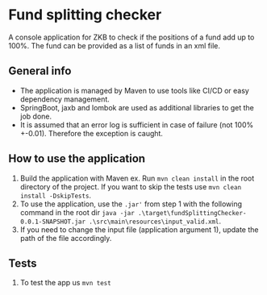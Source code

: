 # Fund splitting checker
A console application for ZKB to check if the positions of a fund add up to 100%. The fund can be provided as a list of funds in an xml file.

## General info
* The application is managed by Maven to use tools like CI/CD or easy dependency management.
* SpringBoot, jaxb and lombok are used as additional libraries to get the job done.
* It is assumed that an error log is sufficient in case of failure (not 100% +-0.01). Therefore the exception is caught.


## How to use the application
1. Build the application with Maven ex. Run `mvn clean install` in the root directory of the project. If you want to skip the tests use `mvn clean install -DskipTests`.
2. To use the application, use the `.jar'` from step 1 with the following command in the root dir `java -jar .\target\fundSplittingChecker-0.0.1-SNAPSHOT.jar .\src\main\resources\input_valid.xml`.
3. If you need to change the input file (application argument 1), update the path of the file accordingly.


## Tests
1. To test the app us `mvn test`